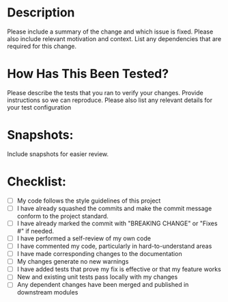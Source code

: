 # Description

Please include a summary of the change and which issue is fixed. Please also include relevant motivation and context. List any dependencies that are required for this change.

# How Has This Been Tested?

Please describe the tests that you ran to verify your changes. Provide instructions so we can reproduce. Please also list any relevant details for your test configuration

# Snapshots:

Include snapshots for easier review.

# Checklist:

- [ ] My code follows the style guidelines of this project
- [ ] I have already squashed the commits and make the commit message conform to the project standard.
- [ ] I have already marked the commit with "BREAKING CHANGE" or "Fixes #" if needed.
- [ ] I have performed a self-review of my own code
- [ ] I have commented my code, particularly in hard-to-understand areas
- [ ] I have made corresponding changes to the documentation
- [ ] My changes generate no new warnings
- [ ] I have added tests that prove my fix is effective or that my feature works
- [ ] New and existing unit tests pass locally with my changes
- [ ] Any dependent changes have been merged and published in downstream modules

